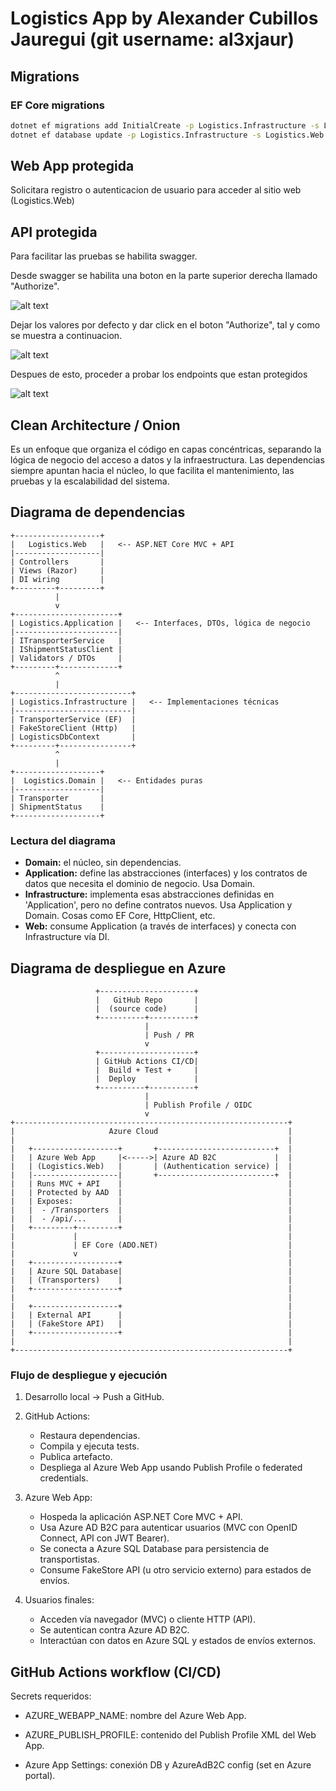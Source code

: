# Logistics App by Alexander Cubillos Jauregui (git username: al3xjaur)

## Migrations

### EF Core migrations

```bash
dotnet ef migrations add InitialCreate -p Logistics.Infrastructure -s Logistics.Web
dotnet ef database update -p Logistics.Infrastructure -s Logistics.Web
```

## Web App protegida

Solicitara registro o autenticacion de usuario para acceder al sitio web (Logistics.Web)

## API protegida

Para facilitar las pruebas se habilita swagger.

Desde swagger se habilita una boton en la parte superior derecha llamado "Authorize".

![alt text](docs/imgs/swagger-01.png)

Dejar los valores por defecto y dar click en el boton "Authorize", tal y como se muestra a continuacion.

![alt text](docs/imgs/swagger-02.png)

Despues de esto, proceder a probar los endpoints que estan protegidos

![alt text](docs/imgs/swagger-03.png)

## Clean Architecture / Onion

Es un enfoque que organiza el código en capas concéntricas, separando la lógica de negocio del acceso a datos y la infraestructura. Las dependencias siempre apuntan hacia el núcleo, lo que facilita el mantenimiento, las pruebas y la escalabilidad del sistema.

## Diagrama de dependencias

```text
+-------------------+
|   Logistics.Web   |   <-- ASP.NET Core MVC + API
|-------------------|
| Controllers       |
| Views (Razor)     |
| DI wiring         |
+---------+---------+
          |
          v
+-----------------------+
| Logistics.Application |   <-- Interfaces, DTOs, lógica de negocio
|-----------------------|
| ITransporterService   |
| IShipmentStatusClient |
| Validators / DTOs     |
+---------+-------------+
          ^
          |
+--------------------------+
| Logistics.Infrastructure |   <-- Implementaciones técnicas
|--------------------------|
| TransporterService (EF)  |
| FakeStoreClient (Http)   |
| LogisticsDbContext       |
+---------+----------------+
          ^
          |
+-------------------+
|  Logistics.Domain |   <-- Entidades puras
|-------------------|
| Transporter       |
| ShipmentStatus    |
+-------------------+
```

### Lectura del diagrama

- **Domain:** el núcleo, sin dependencias.
- **Application:** define las abstracciones (interfaces) y los contratos de datos que necesita el dominio de negocio. Usa Domain.
- **Infrastructure:** implementa esas abstracciones definidas en 'Application', pero no define contratos nuevos. Usa Application y Domain. Cosas como EF Core, HttpClient, etc.
- **Web:** consume Application (a través de interfaces) y conecta con Infrastructure vía DI.

## Diagrama de despliegue en Azure

```text
                   +---------------------+
                   |   GitHub Repo       |
                   |  (source code)      |
                   +----------+----------+
                              |
                              | Push / PR
                              v
                   +---------------------+
                   | GitHub Actions CI/CD|
                   |  Build + Test +     |
                   |  Deploy             |
                   +----------+----------+
                              |
                              | Publish Profile / OIDC
                              v
+-------------------------------------------------------------+
|                     Azure Cloud                             |
|                                                             |
|   +-------------------+       +--------------------------+  |
|   | Azure Web App     |<----->| Azure AD B2C             |  |
|   | (Logistics.Web)   |       | (Authentication service) |  |
|   |-------------------|       +--------------------------+  |
|   | Runs MVC + API    |                                     |
|   | Protected by AAD  |                                     |
|   | Exposes:          |                                     |
|   |  - /Transporters  |                                     |
|   |  - /api/...       |                                     |
|   +---------+---------+                                     |
|             |                                               |
|             | EF Core (ADO.NET)                             |
|             v                                               |
|   +-------------------+                                     |
|   | Azure SQL Database|                                     |
|   | (Transporters)    |                                     |
|   +-------------------+                                     |
|                                                             |
|   +-------------------+                                     |
|   | External API      |                                     |
|   | (FakeStore API)   |                                     |
|   +-------------------+                                     |
|                                                             |
+-------------------------------------------------------------+

```

### Flujo de despliegue y ejecución

1. Desarrollo local → Push a GitHub.

2. GitHub Actions:

    - Restaura dependencias.
    - Compila y ejecuta tests.
    - Publica artefacto.
    - Despliega al Azure Web App usando Publish Profile o federated credentials.

3. Azure Web App:

    - Hospeda la aplicación ASP.NET Core MVC + API.
    - Usa Azure AD B2C para autenticar usuarios (MVC con OpenID Connect, API con JWT Bearer).
    - Se conecta a Azure SQL Database para persistencia de transportistas.
    - Consume FakeStore API (u otro servicio externo) para estados de envíos.

4. Usuarios finales:

    - Acceden vía navegador (MVC) o cliente HTTP (API).
    - Se autentican contra Azure AD B2C.
    - Interactúan con datos en Azure SQL y estados de envíos externos.

## GitHub Actions workflow (CI/CD)

Secrets requeridos:

- AZURE_WEBAPP_NAME: nombre del Azure Web App.

- AZURE_PUBLISH_PROFILE: contenido del Publish Profile XML del Web App.

- Azure App Settings: conexión DB y AzureAdB2C config (set en Azure portal).
